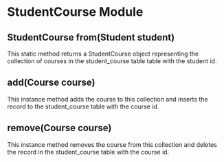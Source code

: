 StudentCourse Module
====================

StudentCourse from(Student student)
---------------------
This static method returns a StudentCourse object representing the collection
of courses in the student\_course table table with the student id.

add(Course course)
------------------
This instance method adds the course to this collection and inserts the record
to the student\_course table with the course id.

remove(Course course)
---------------------
This instance method removes the course from this collection and deletes the
record in the student\_course table with the course id.
